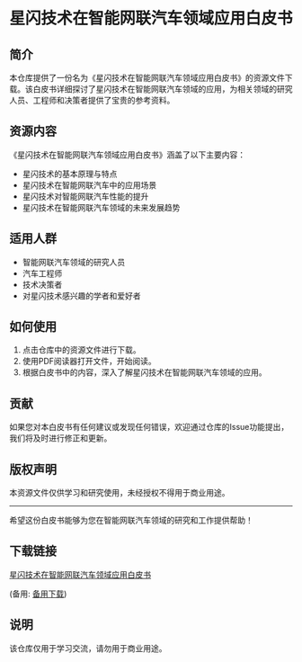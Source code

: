 # 星闪技术在智能网联汽车领域应用白皮书

## 简介
本仓库提供了一份名为《星闪技术在智能网联汽车领域应用白皮书》的资源文件下载。该白皮书详细探讨了星闪技术在智能网联汽车领域的应用，为相关领域的研究人员、工程师和决策者提供了宝贵的参考资料。

## 资源内容
《星闪技术在智能网联汽车领域应用白皮书》涵盖了以下主要内容：
- 星闪技术的基本原理与特点
- 星闪技术在智能网联汽车中的应用场景
- 星闪技术对智能网联汽车性能的提升
- 星闪技术在智能网联汽车领域的未来发展趋势

## 适用人群
- 智能网联汽车领域的研究人员
- 汽车工程师
- 技术决策者
- 对星闪技术感兴趣的学者和爱好者

## 如何使用
1. 点击仓库中的资源文件进行下载。
2. 使用PDF阅读器打开文件，开始阅读。
3. 根据白皮书中的内容，深入了解星闪技术在智能网联汽车领域的应用。

## 贡献
如果您对本白皮书有任何建议或发现任何错误，欢迎通过仓库的Issue功能提出，我们将及时进行修正和更新。

## 版权声明
本资源文件仅供学习和研究使用，未经授权不得用于商业用途。

---

希望这份白皮书能够为您在智能网联汽车领域的研究和工作提供帮助！

## 下载链接
[星闪技术在智能网联汽车领域应用白皮书](https://pan.quark.cn/s/83a9ba804360) 

(备用: [备用下载](https://pan.baidu.com/s/1avWc2GCYTG_4MqwQppwu2A?pwd=1234))

## 说明

该仓库仅用于学习交流，请勿用于商业用途。
